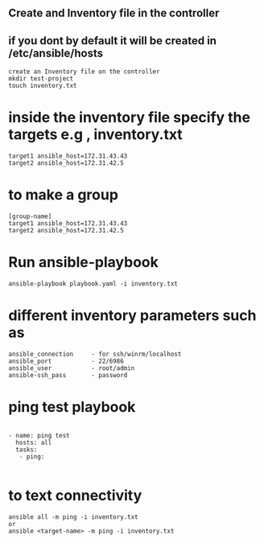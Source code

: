 ## Create and Inventory file in the controller
## if you dont by default it will be created in /etc/ansible/hosts 
```
create an Inventory file on the controller
mkdir test-project 
touch inventory.txt
```

# inside the inventory file specify the targets e.g , inventory.txt 
```
target1 ansible_host=172.31.43.43
target2 ansible_host=172.31.42.5
```

# to make a group
```
[group-name]
target1 ansible_host=172.31.43.43
target2 ansible_host=172.31.42.5
```

# Run ansible-playbook
```
ansible-playbook playbook.yaml -i inventory.txt
```

# different inventory parameters such as 
```
ansible_connection     - for ssh/winrm/localhost
ansible_port           - 22/6986
ansible_user           - root/admin
ansible-ssh_pass       - password
```

# ping test playbook
```

- name: ping test
  hosts: all
  tasks:
   - ping: 
  
```

# to text connectivity
```
ansible all -m ping -i inventory.txt
or 
ansible <target-name> -m ping -i inventory.txt
```


